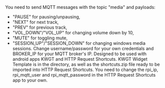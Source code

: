 You need to send MQTT messages with the topic "media" and payloads:
- "PAUSE" for pausing/unpausing,
- "NEXT" for next track,
- "PREV" for previous track,
- "VOL_DOWN"/"VOL_UP" for changing volume down by 10,
- "MUTE" for toggling mute,
- "SESSION_UP"/"SESSION_DOWN" for changing windows media sessions.
Change username/password for your own credentials and BROKER_IP for your MQTT broker's IP.
Designed to be used with android apps KWGT and HTTP Request Shortcuts.
KWGT Widget Template is in the directory, as well as the shortcuts.zip file ready to be imported into HTTP Request Shortcuts.
You need to change the rpi_ip, rpi_mqtt_user and rpi_mqtt_password in the HTTP Request Shortcuts app to your own. 
